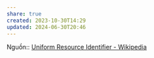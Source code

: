 ```yaml
---
share: true
created: 2023-10-30T14:29
updated: 2024-06-30T20:46
---
```

Nguồn:: [Uniform Resource Identifier - Wikipedia](https://en.wikipedia.org/wiki/Uniform_Resource_Identifier)